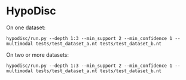 # HypoDisc

On one dataset:

    hypodisc/run.py --depth 1:3 --min_support 2 --min_confidence 1 --multimodal tests/test_dataset_a.nt tests/test_dataset_b.nt
    
On two or more datasets:

    hypodisc/run.py --depth 1:3 --min_support 2 --min_confidence 1 --multimodal tests/test_dataset_a.nt tests/test_dataset_b.nt
